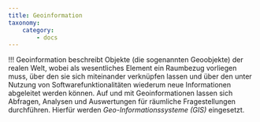 ```yaml
---
title: Geoinformation
taxonomy:
    category:
        - docs
---
```


!!! 
Geoinformation beschreibt Objekte (die sogenannten Geoobjekte) der realen Welt, wobei als wesentliches Element ein Raumbezug vorliegen muss, über den sie sich miteinander verknüpfen lassen und über den unter Nutzung von Softwarefunktionalitäten wiederum neue Informationen abgeleitet werden können. Auf und mit Geoinformationen lassen sich Abfragen, Analysen und Auswertungen für räumliche Fragestellungen durchführen. Hierfür werden *Geo-Informationssysteme (GIS)* eingesetzt.
